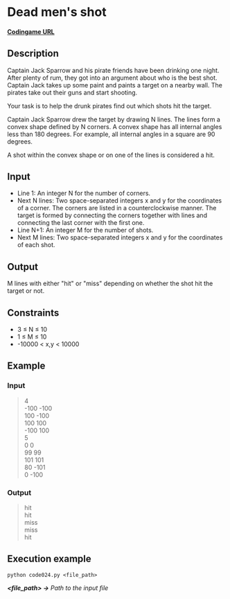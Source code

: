 # Dead men's shot

#### [Codingame URL](https://www.codingame.com/ide/puzzle/dead-mens-shot)

## Description
Captain Jack Sparrow and his pirate friends have been drinking one
night. After plenty of rum, they got into an argument about who is the
best shot. Captain Jack takes up some paint and paints a target on a
nearby wall. The pirates take out their guns and start shooting.

Your task is to help the drunk pirates find out which shots hit the
target.

Captain Jack Sparrow drew the target by drawing N lines. The lines form
a convex shape defined by N corners. A convex shape has all internal
angles less than 180 degrees. For example, all internal angles in a
square are 90 degrees.

A shot within the convex shape or on one of the lines is considered
a hit.

## Input
- Line 1: An integer N for the number of corners.
- Next N lines: Two space-separated integers x and y for the coordinates
of a corner. The corners are listed in a counterclockwise manner. The
target is formed by connecting the corners together with lines and
connecting the last corner with the first one.
- Line N+1: An integer M for the number of shots.
- Next M lines: Two space-separated integers x and y for the coordinates
of each shot.

## Output
M lines with either "hit" or "miss" depending on whether the shot hit
the target or not.

## Constraints
- 3 ≤ N ≤ 10
- 1 ≤ M ≤ 10
- -10000 < x,y < 10000

## Example
### Input
> 4\
-100 -100\
100 -100\
100 100\
-100 100\
5\
0 0\
99 99\
101 101\
80 -101\
0 -100

### Output
> hit\
hit\
miss\
miss\
hit

## Execution example
```
python code024.py <file_path>
```

**_<file_path> ->_** *Path to the input file*
